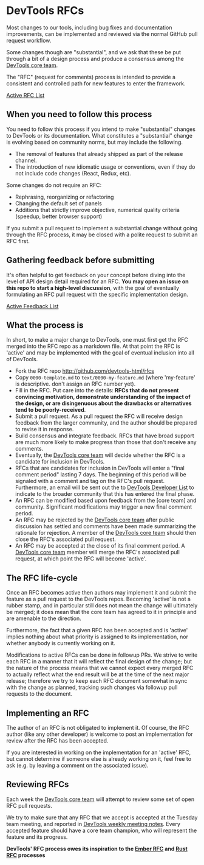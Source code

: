 # DevTools RFCs

Most changes to our tools, including bug fixes and documentation improvements, can be implemented and reviewed via the normal GitHub pull request workflow.

Some changes though are "substantial", and we ask that these be put through a bit of a design process and produce a consensus among the [DevTools core team].

The "RFC" (request for comments) process is intended to provide a consistent and controlled path for new features to enter the framework.

[Active RFC List]

## When you need to follow this process

You need to follow this process if you intend to make "substantial" changes to DevTools or its documentation. What constitutes a "substantial" change is evolving based on community norms, but may include the following.

   - The removal of features that already shipped as part of the release
     channel.
   - The introduction of new idiomatic usage or conventions, even if they
     do not include code changes (React, Redux, etc).

Some changes do not require an RFC:

   - Rephrasing, reorganizing or refactoring
   - Changing the default set of panels
   - Additions that strictly improve objective, numerical quality criteria (speedup, better browser support)

If you submit a pull request to implement a substantial change without going through the RFC process, it may be closed with a polite request to submit an RFC first.

## Gathering feedback before submitting

It's often helpful to get feedback on your concept before diving into the level of API design detail required for an RFC. **You may open an issue on this repo to start a high-level discussion**, with the goal of eventually formulating an RFC pull request with the specific implementation design.

[Active Feedback List]

## What the process is

In short, to make a major change to DevTools, one must first get the RFC merged into the RFC repo as a markdown file. At that point the RFC is 'active' and may be implemented with the goal of eventual inclusion into all of DevTools.

* Fork the RFC repo http://github.com/devtools-html/rfcs
* Copy `0000-template.md` to `text/0000-my-feature.md` (where 'my-feature' is descriptive. don't assign an RFC number yet).
* Fill in the RFC. Put care into the details: **RFCs that do not present convincing motivation, demonstrate understanding of the impact of the design, or are disingenuous about the drawbacks or alternatives tend to be poorly-received**.
* Submit a pull request. As a pull request the RFC will receive design feedback from the larger community, and the author should be prepared to revise it in response.
* Build consensus and integrate feedback. RFCs that have broad support are much more likely to make progress than those that don't receive any comments.
* Eventually, the [DevTools core team] will decide whether the RFC is a candidate for inclusion in DevTools.
* RFCs that are candidates for inclusion in DevTools will enter a "final comment period" lasting 7 days. The beginning of this period will be signaled with a
comment and tag on the RFC's pull request. Furthermore, an email will be sent out the to [DevTools Developer List][dev-developer-tools] to indicate to the broader community that this has entered the final phase.
* An RFC can be modified based upon feedback from the [core team] and community. Significant modifications may trigger a new final comment period.
* An RFC may be rejected by the [DevTools core team] after public discussion has settled and comments have been made summarizing the rationale for rejection. A member of the [DevTools core team] should then close the RFC's associated pull request.
* An RFC may be accepted at the close of its final comment period. A [DevTools core team] member will merge the RFC's associated pull request, at which point the RFC will
become 'active'.

## The RFC life-cycle

Once an RFC becomes active then authors may implement it and submit the feature as a pull request to the DevTools repos. Becoming 'active' is not a rubber stamp, and in particular still does not mean the change will ultimately be merged; it does mean that the core team has agreed to it in principle and are amenable to the direction.

Furthermore, the fact that a given RFC has been accepted and is 'active' implies nothing about what priority is assigned to its implementation, nor whether anybody is currently working on it.

Modifications to active RFCs can be done in followup PRs. We strive to write each RFC in a manner that it will reflect the final design of the change; but the nature of the process means that we cannot expect every merged RFC to actually reflect what the end result will be at the time of the next major release; therefore we try to keep each RFC
document somewhat in sync with the change as planned, tracking such changes via followup pull requests to the document.

## Implementing an RFC

The author of an RFC is not obligated to implement it. Of course, the RFC author (like any other developer) is welcome to post an implementation for review after the RFC has been accepted.

If you are interested in working on the implementation for an 'active' RFC, but cannot determine if someone else is already working on it, feel free to ask (e.g. by leaving a comment on the associated issue).

## Reviewing RFCs

Each week the [DevTools core team] will attempt to review some set of open RFC pull requests.

We try to make sure that any RFC that we accept is accepted at the Tuesday team meeting, and reported in [DevTools weekly meeting notes][devtools-weekly-meetings]. Every accepted feature should have a core team champion, who will represent the feature and its progress.

**DevTools' RFC process owes its inspiration to the [Ember RFC] and [Rust RFC] processes**

[Rust RFC]: https://github.com/rust-lang/rfcs
[Ember RFC]: https://github.com/emberjs/rfcs
[DevTools core team]: https://github.com/orgs/devtools-html/teams/devtools-core
[Active RFC List]: https://github.com/devtools-html/rfcs/pulls
[Active Feedback List]: https://github.com/devtools-html/rfcs/issues
[dev-developer-tools]: https://groups.google.com/forum/#!forum/mozilla.dev.developer-tools
[devtools-weekly-meetings]: https://docs.google.com/a/mozilla.com/document/d/1pUx9xq6L7bonSrDpyUNTQkQxTxAsULLu4kkHZLMEq6w/edit?usp=drive_web
